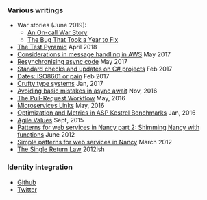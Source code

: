 ### Various writings

 * War stories (June 2019):
   * [An On-call War Story](./AnOnCalLWarStory)
   * [The Bug That Took a Year to Fix](./TheBugThatTookAYearToFix)
 * [The Test Pyramid](./TestPyramid) April 2018
 * [Considerations in message handling in AWS](./AwsMessageHandling) May 2017
 * [Resynchronising async code](./AsyncResync) May 2017
 * [Standard checks and updates on C# projects](./StandardChecks) Feb 2017
 * [Dates: ISO8601 or pain](./iso8601) Feb 2017
 * [Crufty type systems](./CruftyTypeSystems) Jan, 2017
 * [Avoiding basic mistakes in async await](./AsyncBasicMistakes) Nov, 2016
 * [The Pull-Request Workflow](./PullRequestWorkflow) May, 2016
 * [Microservices Links](./MicroservicesLinks) May, 2016
 * [Optimization and Metrics in ASP Kestrel Benchmarks](./OptimizationAndMetrics) Jan, 2016
 * [Agile Values](./AgileValues) Sept, 2015
 * [Patterns for web services in Nancy part 2: Shimming Nancy with functions](./NancyWebServicePatterns2) June 2012
 * [Simple patterns for web services in Nancy](./NancyWebServicePatterns) March 2012
 * [The Single Return Law](./TheSingleReturnLaw) 2012ish
 
### Identity integration
 
 * [Github](https://github.com/AnthonySteele/)
 * [Twitter](https://twitter.com/AnthonySteele)